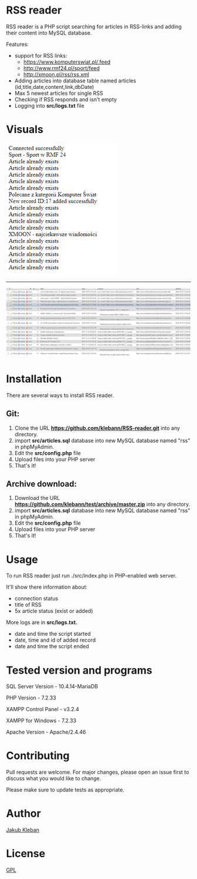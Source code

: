 RSS reader 
===================================

RSS reader is a PHP script searching for articles in RSS-links and adding their content into MySQL database.

Features:
 - support for RSS links:
    * https://www.komputerswiat.pl/.feed
    * http://www.rmf24.pl/sport/feed
    * http://xmoon.pl/rss/rss.xml
 - Adding articles into database table named articles (id,title,date,content,link,dbDate)
 - Max 5 newest articles for single RSS
 - Checking if RSS responds and isn't empty
 - Logging into **src/logs.txt** file
 
# Visuals

<img src = "img/phprespond.PNG">

---

<img src = "img/database.PNG">

# Installation

There are several ways to install RSS reader.

## Git:

 1. Clone the URL **https://github.com/klebann/RSS-reader.git** into any directory.
 2. import **src/articles.sql** database into new MySQL database named "rss" in phpMyAdmin.
 3. Edit the **src/config.php** file
 4. Upload files into your PHP server
 5. That's it!
 
## Archive download:

 1. Download the URL **https://github.com/klebann/test/archive/master.zip** into any directory.
 2. import **src/articles.sql** database into new MySQL database named "rss" in phpMyAdmin.
 3. Edit the **src/config.php** file
 4. Upload files into your PHP server
 5. That's it!

# Usage

To run RSS reader just run ./src/index.php in PHP-enabled web server.

It'll show there information about:
 - connection status
 - title of RSS
 - 5x article status (exist or added)

More logs are in **src/logs.txt.**
 - date and time the script started
 - date, time and id of added record
 - date and time the script ended

# Tested version and programs

SQL Server Version - 10.4.14-MariaDB

PHP Version - 7.2.33

XAMPP Control Panel - v3.2.4

XAMPP for Windows - 7.2.33

Apache Version - Apache/2.4.46

# Contributing

Pull requests are welcome. For major changes, please open an issue first to discuss what you would like to change.

Please make sure to update tests as appropriate.

# Author

[Jakub Kleban](https://github.com/klebann)

# License
[GPL](https://www.gnu.org/licenses/gpl-3.0.en.html)
